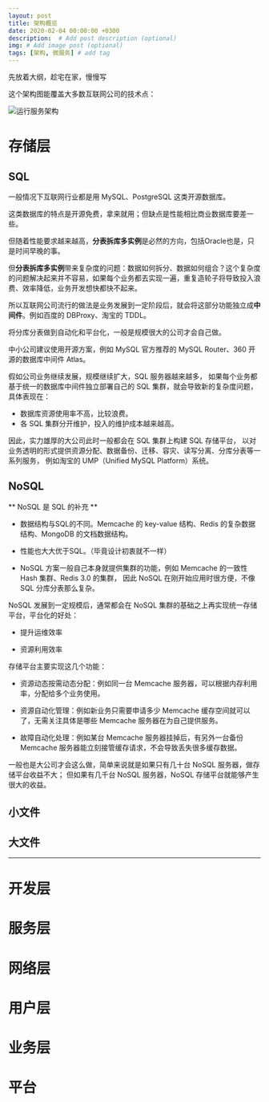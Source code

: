 ```yaml
---
layout: post
title: 架构概览
date: 2020-02-04 00:00:00 +0300
description:  # Add post description (optional)
img: # Add image post (optional)
tags: [架构, 微服务] # add tag
---
```


先放着大纲，趁宅在家，慢慢写

这个架构图能覆盖大多数互联网公司的技术点：

![运行服务架构]({{site.baseurl}}/assets/img/post/通用架构.png)

# 存储层

## SQL

一般情况下互联网行业都是用 MySQL、PostgreSQL 这类开源数据库。

这类数据库的特点是开源免费，拿来就用；但缺点是性能相比商业数据库要差一些。

但随着性能要求越来越高，**分表拆库多实例**是必然的方向，包括Oracle也是，只是时间早晚的事。

但**分表拆库多实例**带来复杂度的问题：数据如何拆分、数据如何组合？这个复杂度的问题解决起来并不容易，如果每个业务都去实现一遍，重复造轮子将导致投入浪费、效率降低，业务开发想快都快不起来。

所以互联网公司流行的做法是业务发展到一定阶段后，就会将这部分功能独立成**中间件**。例如百度的 DBProxy、淘宝的 TDDL。

将分库分表做到自动化和平台化，一般是规模很大的公司才会自己做。

中小公司建议使用开源方案，例如 MySQL 官方推荐的 MySQL Router、360 开源的数据库中间件 Atlas。

假如公司业务继续发展，规模继续扩大，SQL 服务器越来越多，
如果每个业务都基于统一的数据库中间件独立部署自己的 SQL 集群，就会导致新的复杂度问题，具体表现在：

- 数据库资源使用率不高，比较浪费。
- 各 SQL 集群分开维护，投入的维护成本越来越高。

因此，实力雄厚的大公司此时一般都会在 SQL 集群上构建 SQL 存储平台，
以对业务透明的形式提供资源分配、数据备份、迁移、容灾、读写分离、分库分表等一系列服务，
例如淘宝的 UMP（Unified MySQL Platform）系统。

## NoSQL

** NoSQL 是 SQL 的补充 **

- 数据结构与SQL的不同。Memcache 的 key-value 结构、Redis 的复杂数据结构、MongoDB 的文档数据结构。

- 性能也大大优于SQL。（毕竟设计初衷就不一样）

- NoSQL 方案一般自己本身就提供集群的功能，例如 Memcache 的一致性 Hash 集群、Redis 3.0 的集群，
因此 NoSQL 在刚开始应用时很方便，不像 SQL 分库分表那么复杂。

NoSQL 发展到一定规模后，通常都会在 NoSQL 集群的基础之上再实现统一存储平台，平台化的好处：

- 提升运维效率

- 资源利用效率

存储平台主要实现这几个功能：

- 资源动态按需动态分配：例如同一台 Memcache 服务器，可以根据内存利用率，分配给多个业务使用。

- 资源自动化管理：例如新业务只需要申请多少 Memcache 缓存空间就可以了，无需关注具体是哪些 Memcache 服务器在为自己提供服务。

- 故障自动化处理：例如某台 Memcache 服务器挂掉后，有另外一台备份 Memcache 服务器能立刻接管缓存请求，不会导致丢失很多缓存数据。


一般也是大公司才会这么做，简单来说就是如果只有几十台 NoSQL 服务器，做存储平台收益不大；
但如果有几千台 NoSQL 服务器，NoSQL 存储平台就能够产生很大的收益。

## 小文件 

## 大文件


---


# 开发层

# 服务层

# 网络层

# 用户层

# 业务层

# 平台